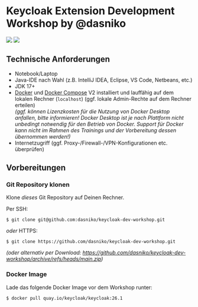 # Keycloak Extension Development Workshop by @dasniko

![](https://img.shields.io/badge/Keycloak-26.1-blue)
![](https://img.shields.io/badge/Java-17-f89820)

## Technische Anforderungen

* Notebook/Laptop
* Java-IDE nach Wahl (z.B. IntelliJ IDEA, Eclipse, VS Code, Netbeans, etc.)
* JDK 17+
* [Docker](https://www.docker.com/) und [Docker Compose](https://docs.docker.com/compose/) V2 installiert und lauffähig auf dem lokalen Rechner (`localhost`) (ggf. lokale Admin-Rechte auf dem Rechner erteilen)  
_(ggf. können Lizenzkosten für die Nutzung von Docker Desktop anfallen, bitte informieren! Docker Desktop ist je nach Plattform nicht unbedingt notwendig für den Betrieb von Docker. Support für Docker kann nicht im Rahmen des Trainings und der Vorbereitung dessen übernommen werden!)_
* Internetzugriff (ggf. Proxy-/Firewall-/VPN-Konfigurationen etc. überprüfen)

## Vorbereitungen

### Git Repository klonen

Klone _dieses_ Git Repository auf Deinen Rechner.

Per SSH:

    $ git clone git@github.com:dasniko/keycloak-dev-workshop.git

_oder_ HTTPS:

    $ git clone https://github.com/dasniko/keycloak-dev-workshop.git

_(oder alternativ per Download:
https://github.com/dasniko/keycloak-dev-workshop/archive/refs/heads/main.zip)_

### Docker Image

Lade das folgende Docker Image vor dem Workshop runter:

    $ docker pull quay.io/keycloak/keycloak:26.1

